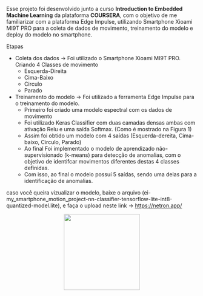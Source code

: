 Esse projeto foi desenvolvido junto a curso **Introduction to Embedded Machine Learning** da plataforma **COURSERA**, com o objetivo de me familiarizar com a plataforma Edge Impulse, utilizando Smartphone Xioami MI9T PRO para a coleta de dados de movimento, treinamento do modelo e deploy do modelo no smartphone.

Etapas 

 * Coleta dos dados -> Foi utilizado o Smartphone Xioami MI9T PRO. Criando 4 Classes de movimento 
   * Esquerda-Direita
   * Cima-Baixo
   * Circulo
   * Parado
 * Treinamento do modelo -> Foi utilizado a ferramenta Edge Impulse para o treinamento do modelo.
   * Primeiro foi criado uma modelo espectral com os dados de movimento 
   * Foi utilizado Keras Classifier com duas camadas densas ambas com ativação Relu e uma saída Softmax. (Como é mostrado na Figura 1)
   * Assim foi obtido um modelo com 4 saídas (Esquerda-dereita, Cima-baixo, Circulo, Parado)
   * Ao final Foi implementado o modelo de aprendizado não-supervisionado (k-means) para detecção de anomalias, com o objetivo de identifcar movimentos diferentes destas 4 classes definidas.
   * Com isso, ao final o modelo possuí 5 saídas, sendo uma delas para a identificação de anomalias. 

caso você queira vizualizar o modelo, baixe o arquivo (ei-my_smartphone_motion_project-nn-classifier-tensorflow-lite-int8-quantized-model.lite), e faça o upload neste link -> https://netron.app/
 
   
<div align="center">
<img src="https://user-images.githubusercontent.com/87787728/181561404-81d1379d-4614-4f70-973c-5d340b32373d.png" width="200px" />
</div>

